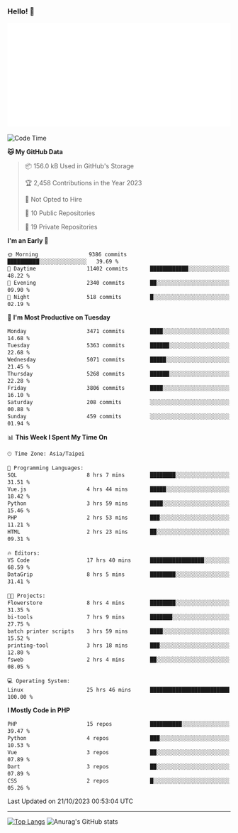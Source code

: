 ### Hello! 👋

![Metrics](/metrics.classic.svg)

<!--START_SECTION:waka-->
![Code Time](http://img.shields.io/badge/Code%20Time-712%20hrs%2035%20mins-blue)

**🐱 My GitHub Data** 

> 📦 156.0 kB Used in GitHub's Storage 
 > 
> 🏆 2,458 Contributions in the Year 2023
 > 
> 🚫 Not Opted to Hire
 > 
> 📜 10 Public Repositories 
 > 
> 🔑 19 Private Repositories 
 > 
**I'm an Early 🐤** 

```text
🌞 Morning                9386 commits        ██████████░░░░░░░░░░░░░░░   39.69 % 
🌆 Daytime                11402 commits       ████████████░░░░░░░░░░░░░   48.22 % 
🌃 Evening                2340 commits        ██░░░░░░░░░░░░░░░░░░░░░░░   09.90 % 
🌙 Night                  518 commits         █░░░░░░░░░░░░░░░░░░░░░░░░   02.19 % 
```
📅 **I'm Most Productive on Tuesday** 

```text
Monday                   3471 commits        ████░░░░░░░░░░░░░░░░░░░░░   14.68 % 
Tuesday                  5363 commits        ██████░░░░░░░░░░░░░░░░░░░   22.68 % 
Wednesday                5071 commits        █████░░░░░░░░░░░░░░░░░░░░   21.45 % 
Thursday                 5268 commits        ██████░░░░░░░░░░░░░░░░░░░   22.28 % 
Friday                   3806 commits        ████░░░░░░░░░░░░░░░░░░░░░   16.10 % 
Saturday                 208 commits         ░░░░░░░░░░░░░░░░░░░░░░░░░   00.88 % 
Sunday                   459 commits         ░░░░░░░░░░░░░░░░░░░░░░░░░   01.94 % 
```


📊 **This Week I Spent My Time On** 

```text
🕑︎ Time Zone: Asia/Taipei

💬 Programming Languages: 
SQL                      8 hrs 7 mins        ████████░░░░░░░░░░░░░░░░░   31.51 % 
Vue.js                   4 hrs 44 mins       █████░░░░░░░░░░░░░░░░░░░░   18.42 % 
Python                   3 hrs 59 mins       ████░░░░░░░░░░░░░░░░░░░░░   15.46 % 
PHP                      2 hrs 53 mins       ███░░░░░░░░░░░░░░░░░░░░░░   11.21 % 
HTML                     2 hrs 23 mins       ██░░░░░░░░░░░░░░░░░░░░░░░   09.31 % 

🔥 Editors: 
VS Code                  17 hrs 40 mins      █████████████████░░░░░░░░   68.59 % 
DataGrip                 8 hrs 5 mins        ████████░░░░░░░░░░░░░░░░░   31.41 % 

🐱‍💻 Projects: 
Flowerstore              8 hrs 4 mins        ████████░░░░░░░░░░░░░░░░░   31.35 % 
bi-tools                 7 hrs 9 mins        ███████░░░░░░░░░░░░░░░░░░   27.75 % 
batch printer scripts    3 hrs 59 mins       ████░░░░░░░░░░░░░░░░░░░░░   15.52 % 
printing-tool            3 hrs 18 mins       ███░░░░░░░░░░░░░░░░░░░░░░   12.80 % 
fsweb                    2 hrs 4 mins        ██░░░░░░░░░░░░░░░░░░░░░░░   08.05 % 

💻 Operating System: 
Linux                    25 hrs 46 mins      █████████████████████████   100.00 % 
```

**I Mostly Code in PHP** 

```text
PHP                      15 repos            ██████████░░░░░░░░░░░░░░░   39.47 % 
Python                   4 repos             ███░░░░░░░░░░░░░░░░░░░░░░   10.53 % 
Vue                      3 repos             ██░░░░░░░░░░░░░░░░░░░░░░░   07.89 % 
Dart                     3 repos             ██░░░░░░░░░░░░░░░░░░░░░░░   07.89 % 
CSS                      2 repos             █░░░░░░░░░░░░░░░░░░░░░░░░   05.26 % 
```




 Last Updated on 21/10/2023 00:53:04 UTC
<!--END_SECTION:waka-->

<hr>

<span style="display:inline-block">[![Top Langs](https://github-readme-stats.vercel.app/api/top-langs/?username=maureendadap&layout=compact&theme=transparent)](https://github.com/anuraghazra/github-readme-stats)</span>
<span style="display:inline-block">![Anurag's GitHub stats](https://github-readme-stats.vercel.app/api?username=maureendadap&show_icons=true&theme=transparent&count_private=true)</span>

<!--
**MaureenDadap/maureendadap** is a ✨ _special_ ✨ repository because its `README.md` (this file) appears on your GitHub profile.

Here are some ideas to get you started:

- 🔭 I’m currently working on ...
- 🌱 I’m currently learning ...
- 👯 I’m looking to collaborate on ...
- 🤔 I’m looking for help with ...
- 💬 Ask me about ...
- 📫 How to reach me: ...
- 😄 Pronouns: ...
- ⚡ Fun fact: ...
-->
